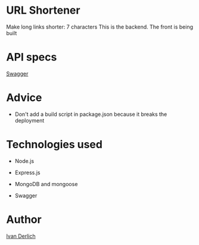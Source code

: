 # URL Shortener

Make long links shorter: 7 characters
This is the backend. The front is being built

# API specs

[Swagger](https://link-shortened-be-a8615336383d.herokuapp.com/api-docs/#/URL%20Shortening/get__shortId_)

# Advice

- Don't add a build script in package.json because it breaks the deployment

# Technologies used

- Node.js

- Express.js

- MongoDB and mongoose

- Swagger

# Author

[Ivan Derlich](ivanderlich.com)
